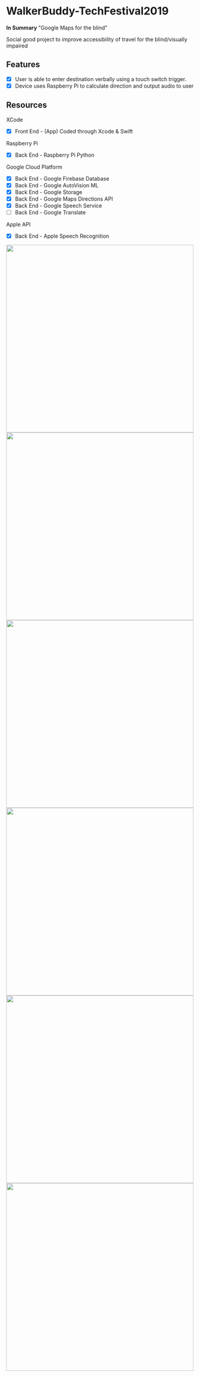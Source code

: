 # WalkerBuddy-TechFestival2019

**In Summary** "Google Maps for the blind"

Social good project to improve accessibility of travel for the blind/visually impaired

## Features
- [X] User is able to enter destination verbally using a touch switch trigger.
- [X] Device uses Raspberry Pi to calculate direction and output audio to user

## Resources
XCode
- [X] Front End - (App) Coded through Xcode & Swift

Raspberry Pi

- [X] Back End - Raspberry Pi Python

Google Cloud Platform

- [X] Back End - Google Firebase Database
- [X] Back End - Google AutoVision ML
- [X] Back End - Google Storage
- [X] Back End - Google Maps Directions API
- [X] Back End - Google Speech Service
- [ ] Back End - Google Translate

Apple API

- [X] Back End - Apple Speech Recognition

<img src="https://github.com/kc3585/WalkerBuddy-TechFestival2019/blob/master/designDescription.png" width=500><br>
<img src="https://github.com/kc3585/WalkerBuddy-TechFestival2019/blob/master/homeScreen.png" width=500><br>
<img src="https://github.com/kc3585/WalkerBuddy-TechFestival2019/blob/master/screen.png" width=500><br>
<img src="https://github.com/kc3585/WalkerBuddy-TechFestival2019/blob/master/Firebase.png" width=500><br>
<img src="https://github.com/kc3585/WalkerBuddy-TechFestival2019/blob/master/Storage.png" width=500><br>
<img src="https://github.com/kc3585/WalkerBuddy-TechFestival2019/blob/master/thumbnail.png" width=500><br>

